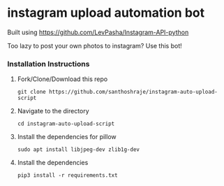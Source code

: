 # instagram upload automation bot

Built using https://github.com/LevPasha/Instagram-API-python

Too lazy to post your own photos to instagram? Use this bot!

### Installation Instructions

1. Fork/Clone/Download this repo

    `git clone https://github.com/santhoshraje/instagram-auto-upload-script`


2. Navigate to the directory

    `cd instagram-auto-upload-script`

3. Install the dependencies for pillow

    `sudo apt install libjpeg-dev zlib1g-dev`


4. Install the dependencies

    `pip3 install -r requirements.txt`
